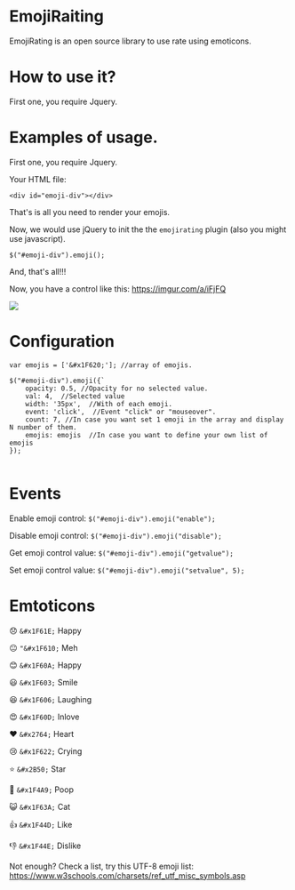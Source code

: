 # EmojiRaiting
EmojiRating is an open source library to use rate using emoticons.

# How to use it?
First one, you require Jquery.

# Examples of usage.
First one, you require Jquery.

Your HTML file:

`<div id="emoji-div"></div>`

That's is all you need to render your emojis.

Now, we would use jQuery to init the the `emojirating` plugin (also you might use javascript).

`
$("#emoji-div").emoji();
`

And, that's all!!!

Now, you have a control like this:
https://imgur.com/a/iFjFQ

<img src="http://i.imgur.com/khAYcYh.png" />

# Configuration

```
var emojis = ['&#x1F620;']; //array of emojis.

$("#emoji-div").emoji({`
    opacity: 0.5, //Opacity for no selected value.
    val: 4,  //Selected value
    width: '35px',  //With of each emoji.
    event: 'click',  //Event "click" or "mouseover".
    count: 7, //In case you want set 1 emoji in the array and display N number of them.
    emojis: emojis  //In case you want to define your own list of emojis
});
                        
```

# Events

Enable emoji control: `$("#emoji-div").emoji("enable");`

Disable emoji control: `$("#emoji-div").emoji("disable");`

Get emoji control value: `$("#emoji-div").emoji("getvalue");`

Set emoji control value: `$("#emoji-div").emoji("setvalue", 5);`

# Emtoticons

&#x1F61E; `&#x1F61E;` Happy

&#x1F610; `"&#x1F610;` Meh

&#x1F60A; `&#x1F60A;` Happy

&#x1F603; `&#x1F603;` Smile

&#x1F606; `&#x1F606;` Laughing

&#x1F60D; `&#x1F60D;` Inlove

&#x2764; `&#x2764;` Heart

&#x1F622; `&#x1F622;` Crying

&#x2B50; `&#x2B50;` Star

&#x1F4A9; `&#x1F4A9;` Poop

&#x1F63A; `&#x1F63A;` Cat

&#x1F44D; `&#x1F44D;` Like

&#x1F44E; `&#x1F44E;` Dislike

Not enough?
Check a list, try this UTF-8 emoji list:
https://www.w3schools.com/charsets/ref_utf_misc_symbols.asp
